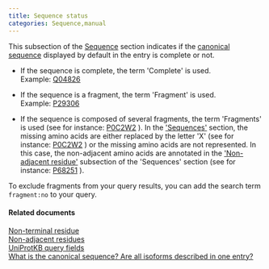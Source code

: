 ```yaml
---
title: Sequence status
categories: Sequence,manual
---
```


This subsection of the [Sequence](http://www.uniprot.org/help/sequences%5Fsection) section indicates if the [canonical sequence](http://www.uniprot.org/help/canonical%5Fand%5Fisoforms) displayed by default in the entry is complete or not.

-   If the sequence is complete, the term 'Complete' is used.  
    Example: [Q04826](http://www.uniprot.org/uniprotkb/Q04826#sequences)

<!-- -->

-   If the sequence is a fragment, the term 'Fragment' is used.  
    Example: [P29306](http://www.uniprot.org/uniprotkb/P29306#sequences)

<!-- -->

-   If the sequence is composed of several fragments, the term 'Fragments' is used (see for instance: [P0C2W2](http://www.uniprot.org/uniprotkb/P0C2W2#sequences) ). In the ['Sequences'](http://www.uniprot.org/manual/sequences) section, the missing amino acids are either replaced by the letter 'X' (see for instance: [P0C2W2](http://www.uniprot.org/uniprotkb/P0C2W2#sequences) ) or the missing amino acids are not represented. In this case, the non-adjacent amino acids are annotated in the ['Non-adjacent residue'](http://www.uniprot.org/manual/non%5Fcons) subsection of the 'Sequences' section (see for instance: [P68251](http://www.uniprot.org/uniprotkb/P68251#sequences) ).

To exclude fragments from your query results, you can add the search term `fragment:no` to your query.

#### Related documents

[Non-terminal residue](http://www.uniprot.org/manual/non%5Fter)  
[Non-adjacent residues](http://www.uniprot.org/manual/non%5Fcons)  
[UniProtKB query fields](http://www.uniprot.org/help/query-fields)  
[What is the canonical sequence? Are all isoforms described in one entry?](http://www.uniprot.org/help/canonical%5Fand%5Fisoforms)

